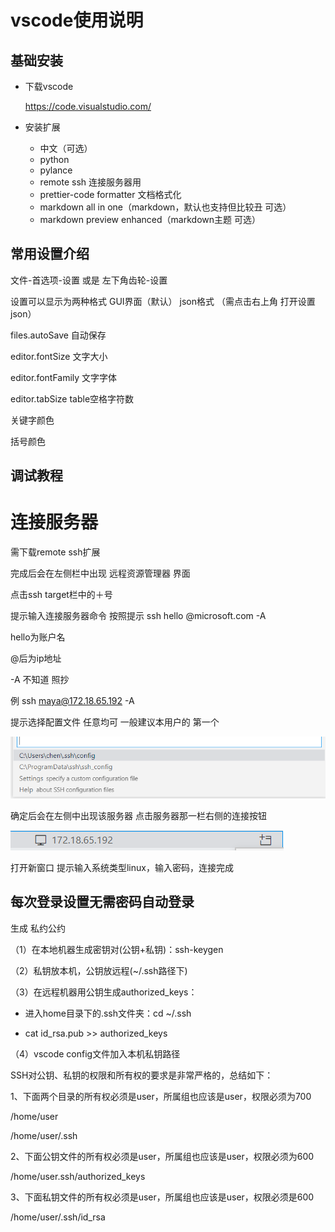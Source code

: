 # vscode使用说明

## 基础安装

- 下载vscode

  https://code.visualstudio.com/

- 安装扩展

  - 中文（可选）
  - python
  - pylance
  - remote ssh 连接服务器用
  - prettier-code formatter 文档格式化
  - markdown all in one（markdown，默认也支持但比较丑 可选）
  - markdown preview enhanced（markdown主题 可选）

## 常用设置介绍

文件-首选项-设置    或是  左下角齿轮-设置

设置可以显示为两种格式 GUI界面（默认）  json格式 （需点击右上角 打开设置json）

files.autoSave 自动保存

editor.fontSize 文字大小

editor.fontFamily 文字字体

editor.tabSize table空格字符数

关键字颜色

括号颜色

## 调试教程

# 连接服务器

需下载remote ssh扩展

完成后会在左侧栏中出现 远程资源管理器 界面

点击ssh target栏中的＋号

提示输入连接服务器命令 按照提示 ssh hello @microsoft.com -A

hello为账户名

@后为ip地址

-A 不知道 照抄

例 ssh maya@172.18.65.192 -A

提示选择配置文件 任意均可 一般建议本用户的  第一个

<img src="vscode连接服务器.assets/image-20220725113056863.png" alt="image-20220725113056863" style="zoom: 67%;" />

确定后会在左侧中出现该服务器 点击服务器那一栏右侧的连接按钮

![image-20220725112831335](vscode连接服务器.assets/image-20220725112831335.png)

打开新窗口 提示输入系统类型linux，输入密码，连接完成

## 每次登录设置无需密码自动登录

生成 私约公约

（1）在本地机器生成密钥对(公钥+私钥)：ssh-keygen

（2）私钥放本机，公钥放远程(~/.ssh路径下)

（3）在远程机器用公钥生成authorized_keys：

- 进入home目录下的.ssh文件夹：cd ~/.ssh

- cat id_rsa.pub >> authorized_keys

（4）vscode config文件加入本机私钥路径



SSH对公钥、私钥的权限和所有权的要求是非常严格的，总结如下：

1、下面两个目录的所有权必须是user，所属组也应该是user，权限必须为700

/home/user

/home/user/.ssh

2、下面公钥文件的所有权必须是user，所属组也应该是user，权限必须为600

/home/user\.ssh/authorized_keys

3、下面私钥文件的所有权必须是user，所属组也应该是user，权限必须是600

/home/user/.ssh/id_rsa